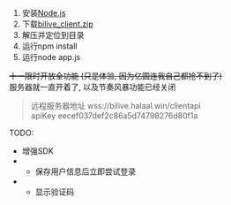 1. 安装[Node.js](https://nodejs.org/)
2. 下载[bilive_client.zip](https://github.com/lzghzr/bilive_client/releases/)
3. 解压并定位到目录
4. 运行npm install
5. 运行node app.js


~~十一限时开放全功能 (只是体验, 因为亿圆连我自己都抢不到了)~~\
服务器就一直开着了, 以及节奏风暴功能已经关闭
>远程服务器地址 wss://bilive.halaal.win/clientapi\
>apiKey eecef037def2c86a5d74798276d80f1a


TODO:
* 增强SDK
* * 保存用户信息后立即尝试登录
* * 显示验证码